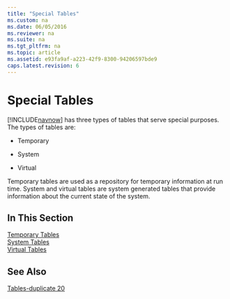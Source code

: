 ```yaml
---
title: "Special Tables"
ms.custom: na
ms.date: 06/05/2016
ms.reviewer: na
ms.suite: na
ms.tgt_pltfrm: na
ms.topic: article
ms.assetid: e93fa9af-a223-42f9-8300-94206597bde9
caps.latest.revision: 6
---
```

# Special Tables
[!INCLUDE[navnow](includes/navnow_md.md)] has three types of tables that serve special purposes. The types of tables are:  
  
-   Temporary  
  
-   System  
  
-   Virtual  
  
 Temporary tables are used as a repository for temporary information at run time. System and virtual tables are system generated tables that provide information about the current state of the system.  
  
## In This Section  
 [Temporary Tables](Temporary-Tables.md)  
  [System Tables](System-Tables.md)  
  [Virtual Tables](Virtual-Tables.md)  
  
## See Also  
 [Tables\-duplicate 20](Tables-duplicate-20.md)